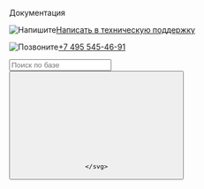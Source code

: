Документация

![](/_media/messenger.svg "Напишите")[Написать в техническую поддержку](https://support.pixlpark.ru)

![](/_media/call.svg "Позвоните")[+7 495 545-46-91](tel:+74955454691)   

<input class="search-clone" placeholder="Поиск по базе" type="text" id="name" name="name"/>
<button class="search-clone_button" type="button">
    <svg>
        
    </svg>
</button>
